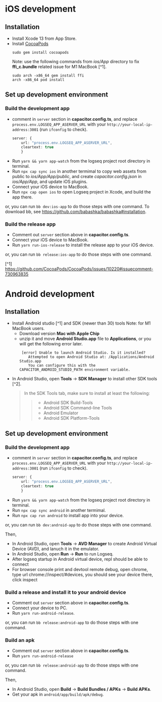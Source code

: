 # iOS development

## Installation
- Install Xcode 13 from App Store.
- Install [CocoaPods](https://cocoapods.org/)
  ```shell
  sudo gem install cocoapods
  ```
  Note: use the following commands from *ios/App* directory to fix **ffi_c.bundle** related issue for M1 MacBook [^1].
  ```shell
  sudo arch -x86_64 gem install ffi
  arch -x86_64 pod install
  ```
 
## Set up development environment
### Build the development app
- comment in `server` section in **capacitor.config.ts**, and replace `process.env.LOGSEQ_APP_ASERVER_URL` with your `http://your-local-ip-address:3001` (run `ifconfig` to check).
    ```typescript
    server: {
        url: "process.env.LOGSEQ_APP_ASERVER_URL",
        cleartext: true
        } 
    ```
- Run `yarn && yarn app-watch` from the logseq project root directory in terminal.
- Run `npx cap sync ios` in another termimal to copy web assets from public to *ios/App/App/public*, and create *capacitor.config.json* in *ios/App/App*, and update iOS plugins.
- Connect your iOS device to MacBook.
- Run `npx cap open ios` to open Logseq project in Xcode, and build the app there.

or, you can run `bb dev:ios-app` to do those steps with one command. To download bb, see https://github.com/babashka/babashka#installation.

### Build the release app
- Comment out `server` section above in **capacitor.config.ts**.
- Connect your iOS device to MacBook.
- Run `yarn run-ios-release` to install the release app to your iOS device.

or, you can run `bb release:ios-app` to do those steps with one command.

[^1] https://github.com/CocoaPods/CocoaPods/issues/10220#issuecomment-730963835


# Android development  
## Installation
- Install Android studio [^1] and SDK (newer than 30) tools
  Note: for M1 MacBook users.
  - Download version **Mac with Apple Chip** 
  - unzip it and move **Android Studio.app** file to **Applications**, or you will get the following error later.
    ```
     [error] Unable to launch Android Studio. Is it installed?
        Attempted to open Android Studio at: /Applications/Android Studio.app
        You can configure this with the CAPACITOR_ANDROID_STUDIO_PATH environment variable.
     ```
- In Android Studio, open **Tools** -> **SDK Manager** to install other SDK tools [^2].
  > In the SDK Tools tab, make sure to install at least the following:
  >> - Android SDK Build-Tools
  >> - Android SDK Command-line Tools
  >> - Android Emulator
  >> - Android SDK Platform-Tools

## Set up development environment
### Build the development app
- comment in `server` section in **capacitor.config.ts**, and replace `process.env.LOGSEQ_APP_ASERVER_URL` with your `http://your-local-ip-address:3001` (run `ifconfig` to check).
    ```typescript
    server: {
        url: "process.env.LOGSEQ_APP_ASERVER_URL",
        cleartext: true
        } 
    ```
- Run `yarn && yarn app-watch` from the logseq project root directory in terminal.
- Run `npx cap sync android` in another termimal.
- Run `npx cap run android` to install app into your device.

or, you can run `bb dev:android-app` to do those steps with one command.

Then,
- In Android Studio, open **Tools** -> **AVD Manager** to create Android Virtual Device (AVD), and lanuch it in the emulator.
- In Android Studio, open **Run** -> **Run** to run Logseq.
- After logseq startup in Android virtual device, repl should be able to connect
- For browser console print and devtool remote debug, open chrome, type url chrome://inspect/#devices, you should see your device there, click inspect


### Build a release and install it to your android device 
- Comment out `server` section above in **capacitor.config.ts**.
- Connect your device to PC.
- Run `yarn run-android-release`.

or, you can run `bb release:android-app` to do those steps with one command.

### Build an apk
- Comment out `server` section above in **capacitor.config.ts**.
- Run `yarn run-android-release`

or, you can run `bb release:android-app` to do those steps with one command.

Then,
- In Android Studio, open **Build** -> **Build Bundles / APKs** -> **Build APKs**.
- Get your apk in `android/app/build/apk/debug`.
